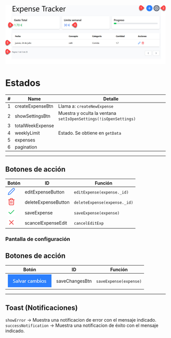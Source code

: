 ![Interfaz de usuario](./img/DashBoard-[screen-shoot].jpg)



# Estados

| #  | Name              | Detalle                                                       |
|----|-------------------|---------------------------------------------------------------|
| 1  | createExpenseBtn  | Llama a: `createNewExpense`                                   |
| 2  | showSettingsBtn   | Muestra y oculta la ventana `setIsOpenSettings(!isOpenSettings)` |
| 3  | totalWeekExpense  |                                                               |
| 4  | weeklyLimit       | Estado. Se obtiene en `getData`                               |
| 5  | expenses          |                                                               |
| 6  | pagination        |                                                               |

---

## Botones de acción

| Botón                                                         | ID                  | Función                         |
|---------------------------------------------------------------|---------------------|----------------------------------|
| ![editExpenseButton](./img/editExpense.svg)              | editExpenseButton   | `editExpense(expense._id)`       |
| ![deleteExpenseButton](./img/deleteExpense.svg)          | deleteExpenseButton | `deleteExpense(expense._id)`     |
| ![ConfirmChanges](./img/confirmChanges.svg)          | saveExpense | `saveExpense(expense)`     |
| ![CancelChanges](./img/cancelChanges.svg)          | scancelExpenseEdit | `cancelEditExp`     |


### Pantalla de configuración
## Botones de acción

| Botón                                               | ID                    | Función                         |
|-----------------------------------------------------|-----------------------|---------------------------------| 
|  ![saveChangesButton](./img/saveChangesButton.jpg) | saveChangesBtn    | `saveExpense(expense)`       |


---

## Toast (Notificaciones)
  

`showError` -> Muestra una notificacion de error con el mensaje indicado. 
`successNotification` -> Muestra una notificacion de éxito con el mensaje indicado. 
